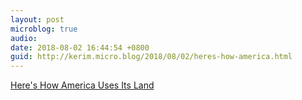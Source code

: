 ```yaml
---
layout: post
microblog: true
audio: 
date: 2018-08-02 16:44:54 +0800
guid: http://kerim.micro.blog/2018/08/02/heres-how-america.html
---
```

[Here's How America Uses Its Land](https://www.bloomberg.com/graphics/2018-us-land-use/)
